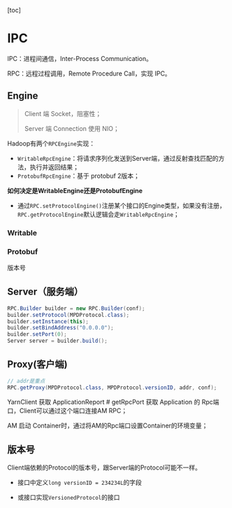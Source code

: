 [toc]

# IPC

IPC：进程间通信，Inter-Process Communication。

RPC：远程过程调用，Remote Procedure Call，实现 IPC。



## Engine

> Client 端 Socket，阻塞性；
>
> Server 端 Connection 使用 NIO；

Hadoop有两个`RPCEngine`实现：

- `WritableRpcEngine`：将请求序列化发送到Server端，通过反射查找匹配的方法，执行并返回结果；
- `ProtobufRpcEngine`：基于 protobuf 2版本；



**如何决定是WritableEngine还是ProtobufEngine**

- 通过`RPC.setProtocolEngine()`注册某个接口的Engine类型，如果没有注册，`RPC.getProtocolEngine`默认逻辑会走`WritableRpcEngine`；



### Writable



### Protobuf



 版本号



## Server（服务端）

```java
RPC.Builder builder = new RPC.Builder(conf);
builder.setProtocol(MPDProtocol.class);
builder.setInstance(this);
builder.setBindAddress("0.0.0.0");
builder.setPort(0);
Server server = builder.build();
```



## Proxy(客户端)

```java
// addr是重点
RPC.getProxy(MPDProtocol.class, MPDProtocol.versionID, addr, conf);
```

YarnClient 获取 ApplicationReport # getRpcPort 获取 Application 的 Rpc端口，Client可以通过这个端口连接AM RPC；

AM 启动 Container时，通过将AM的Rpc端口设置Container的环境变量；



## 版本号

Client端依赖的Protocol的版本号，跟Server端的Protocol可能不一样。

- 接口中定义`long versionID = 234234L`的字段

- 或接口实现`VersionedProtocol`的接口